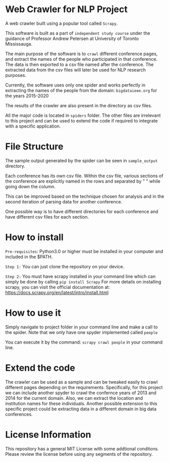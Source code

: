 # Web Crawler for NLP Project

A web crawler built using a popular tool called `Scrapy`. 

This software is built as a part of `independent study course` under the guidance of Professor Andrew Petersen at University of Toronto Mississauga.

The main purpose of the software is to `crawl` different conference pages, and extract the names of the people who participated in that conference. The data 
is then exported to a csv file named after the conference. The extracted data from the csv files will later be used for NLP research purposes.

Currently, the software uses only one spider and works perfectly in extracting the names of the people from the domain: `bigdataieee.org` for the years 2015-2020

The results of the crawler are also present in the directory as csv files.

All the major code is located in `spiders` folder. The other files are irrelevant to this project and can be used to extend the code if required to integrate with a specific application.

# File Structure
The sample output generated by the spider can be seen in `sample_output` directory. 

Each conference has its own csv file. Within the csv file, various sections of the conference are explicitly named in the rows and separated by " " while going down the column.

This can be improved based on the technique chosen for analysis and in the second iteration of parsing data for another conference.

One possible way is to have different directories for each conference and have different csv files for each section.


# How to install

`Pre-requisites`: Python3.0 or higher must be installed in your computer and included in the $PATH.

`Step 1:` You can just clone the repository on your device. 

`Step 2:` You must have scrapy installed in your command line which can simply be done by calling `pip install Scrapy`
For more details on installing scrapy, you can visit the official documentation at: https://docs.scrapy.org/en/latest/intro/install.html

# How to use it

Simply navigate to project folder in your command line and make a call to the spider.  Note that we only have one spyder implemented called `people`

You can execute it by the command: `scrapy crawl people` in your command line.

# Extend the code
The crawler can be used as a sample and can be tweaked easily to crawl different pages depending on the requirements. Specifically, for this project we can include another spyder to crawl the confernce years of 2013 and 2014 for the current domain. Also, we can  extract the location and institution names for these individuals.
Another possible extension to this specific project could be extracting data in a different domain in big data conferences.


# License Information
This repository has a general MIT License with some addtional conditons. Please review the license before using any segments of the repository. 
